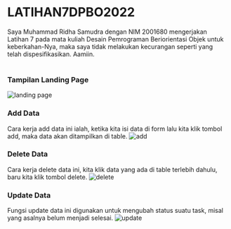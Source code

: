 # LATIHAN7DPBO2022
Saya Muhammad Ridha Samudra dengan NIM 2001680 mengerjakan Latihan 7 pada mata kuliah Desain Pemrograman Beriorientasi Objek
untuk keberkahan-Nya, maka saya tidak melakukan kecurangan seperti yang telah dispesifikasikan. Aamiin.
<br>
<br>
### Tampilan Landing Page
![landing page](https://user-images.githubusercontent.com/80692514/162023683-61cd386c-025b-48fd-b316-352062778dac.jpg)
<br>
### Add Data
Cara kerja add data ini ialah, ketika kita isi data di form lalu kita klik tombol add, maka data akan ditampilkan di table.
![add](https://user-images.githubusercontent.com/80692514/162023703-c5dbf8b0-f98b-4fae-92ab-f75ac94d315e.jpg)
<br>
### Delete Data
Cara kerja delete data ini, kita klik data yang ada di table terlebih dahulu, baru kita klik tombol delete.
![delete](https://user-images.githubusercontent.com/80692514/162023705-452ed84e-840b-4a24-b58d-3902a646a841.jpg)
<br>
### Update Data
Fungsi update data ini digunakan untuk mengubah status suatu task, misal yang asalnya belum menjadi selesai.
![update](https://user-images.githubusercontent.com/80692514/162023698-4a9ad734-1da1-4ea8-ab35-9d0ed7343c07.jpg)
<br>

